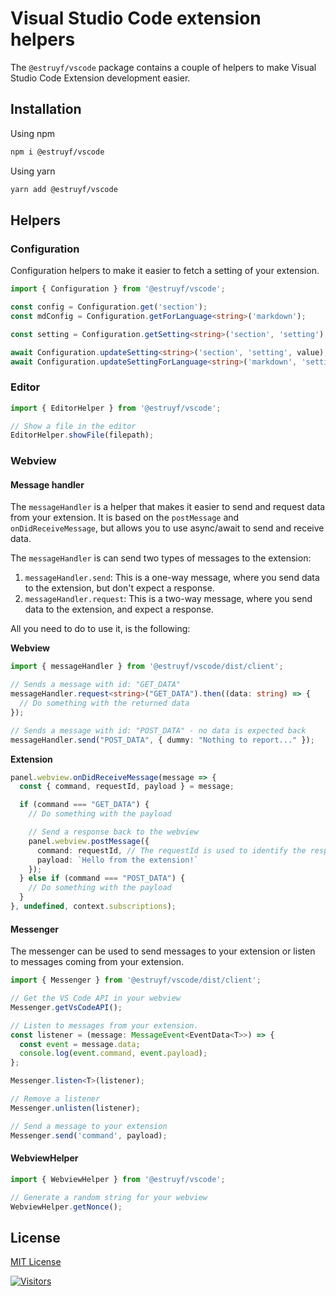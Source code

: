 # Visual Studio Code extension helpers

The `@estruyf/vscode` package contains a couple of helpers to make Visual Studio Code Extension development easier.

## Installation

Using npm

```bash
npm i @estruyf/vscode
```

Using yarn

```bash
yarn add @estruyf/vscode
```

## Helpers

### Configuration

Configuration helpers to make it easier to fetch a setting of your extension.

```typescript
import { Configuration } from '@estruyf/vscode';

const config = Configuration.get('section');
const mdConfig = Configuration.getForLanguage<string>('markdown');

const setting = Configuration.getSetting<string>('section', 'setting');

await Configuration.updateSetting<string>('section', 'setting', value);
await Configuration.updateSettingForLanguage<string>('markdown', 'setting', value);
```

### Editor

```typescript
import { EditorHelper } from '@estruyf/vscode';

// Show a file in the editor
EditorHelper.showFile(filepath);
```

### Webview

#### Message handler

The `messageHandler` is a helper that makes it easier to send and request data from your extension. It is based on the `postMessage` and `onDidReceiveMessage`, but allows you to use async/await to send and receive data.

The `messageHandler` is can send two types of messages to the extension:

1. `messageHandler.send`: This is a one-way message, where you send data to the extension, but don't expect a response.
2. `messageHandler.request`: This is a two-way message, where you send data to the extension, and expect a response.

All you need to do to use it, is the following:

**Webview**

```typescript
import { messageHandler } from '@estruyf/vscode/dist/client';

// Sends a message with id: "GET_DATA"
messageHandler.request<string>("GET_DATA").then((data: string) => {
  // Do something with the returned data
});

// Sends a message with id: "POST_DATA" - no data is expected back
messageHandler.send("POST_DATA", { dummy: "Nothing to report..." });
```

**Extension**

```typescript
panel.webview.onDidReceiveMessage(message => {
  const { command, requestId, payload } = message;

  if (command === "GET_DATA") {
    // Do something with the payload

    // Send a response back to the webview
    panel.webview.postMessage({
      command: requestId, // The requestId is used to identify the response
      payload: `Hello from the extension!`
    });
  } else if (command === "POST_DATA") {
    // Do something with the payload
  }
}, undefined, context.subscriptions);
```

#### Messenger

The messenger can be used to send messages to your extension or listen to messages coming from your extension.

```typescript
import { Messenger } from '@estruyf/vscode/dist/client';

// Get the VS Code API in your webview
Messenger.getVsCodeAPI();

// Listen to messages from your extension.
const listener = (message: MessageEvent<EventData<T>>) => {
  const event = message.data;
  console.log(event.command, event.payload);
};

Messenger.listen<T>(listener);

// Remove a listener
Messenger.unlisten(listener);

// Send a message to your extension
Messenger.send('command', payload);
```

#### WebviewHelper

```typescript
import { WebviewHelper } from '@estruyf/vscode';

// Generate a random string for your webview
WebviewHelper.getNonce();
```

## License

[MIT License](./LICENSE)

[![Visitors](https://api.visitorbadge.io/api/visitors?path=https%3A%2F%2Fgithub.com%2Festruyf%2Fvscode-helpers&countColor=%23263759)](https://visitorbadge.io/status?path=https%3A%2F%2Fgithub.com%2Festruyf%2Fvscode-helpers)